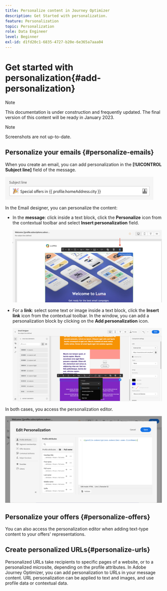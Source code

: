```yaml
---
title: Personalize content in Journey Optimizer
description: Get Started with personalization.
feature: Personalization
topic: Personalization
role: Data Engineer
level: Beginner
exl-id: d1fd20c1-6835-4727-b20e-6e365a7aaa04
---
```

# Get started with personalization{#add-personalization}

>[!NOTE]
>
>This documentation is under construction and frequently updated. The final version of this content will be ready in January 2023.

>[!NOTE]
>
>Screenshots are not up-to-date.


## Personalize your emails {#personalize-emails}

When you create an email, you can add personalization in the **[!UICONTROL Subject line]** field of the message.

![](assets/perso_subject.png)

In the Email designer, you can personalize the content:

* In the **message**: click inside a text block, click the **Personalize** icon from the contextual toolbar and select **Insert personalization** field.
    
    ![](assets/perso_insert.png)

* For a **link**: select some text or image inside a text block, click the **Insert link** icon from the contextual toolbar. In the window, you can add a personalization block by clicking on the **Add personalization** icon.

    ![](assets/perso_link.png)

In both cases, you access the personalization editor.

![](assets/perso_ee.png)

## Personalize your offers {#personalize-offers}

You can also access the personalization editor when adding text-type content to your offers' representations.

## Create personalized URLs{#personalize-urls}

Personalized URLs take recipients to specific pages of a website, or to a personalized microsite, depending on the profile attributes. In Adobe Journey Optimizer, you can add personalization to URLs in your message content. URL personalization can be applied to text and images, and use profile data or contextual data.
